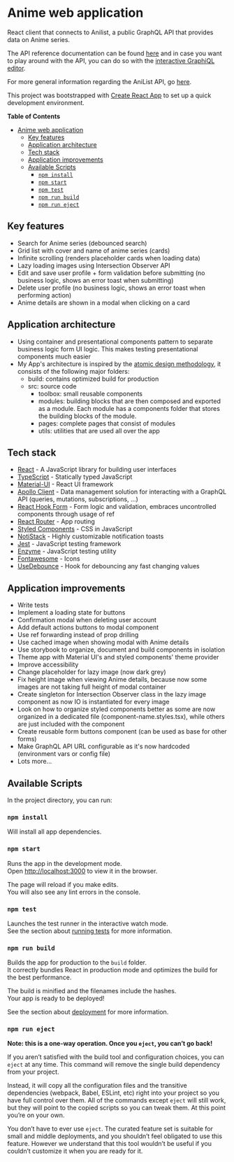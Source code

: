# Anime web application

React client that connects to Anilist, a public GraphQL API that provides data on Anime series.

The API reference documentation can be found [here](https://anilist.github.io/ApiV2-GraphQL-Docs/) and in case you want to play around with the API, you can do so with the [interactive GraphiQL editor](https://anilist.co/graphiql).

For more general information regarding the AniList API, go [here](https://anilist.gitbook.io/anilist-apiv2-docs/).

This project was bootstrapped with [Create React App](https://github.com/facebook/create-react-app) to set up a quick development environment.

**Table of Contents**

- [Anime web application](#anime-web-application)
	- [Key features](#key-features)
	- [Application architecture](#application-architecture)
	- [Tech stack](#tech-stack)
	- [Application improvements](#application-improvements)
	- [Available Scripts](#available-scripts)
		- [`npm install`](#npm-install)
		- [`npm start`](#npm-start)
		- [`npm test`](#npm-test)
		- [`npm run build`](#npm-run-build)
		- [`npm run eject`](#npm-run-eject)


<a name="key-features"/>

## Key features

- Search for Anime series (debounced search)
- Grid list with cover and name of anime series (cards)
- Infinite scrolling (renders placeholder cards when loading data)
- Lazy loading images using Intersection Observer API
- Edit and save user profile + form validation before submitting (no business logic, shows an error toast when submitting)
- Delete user profile (no business logic, shows an error toast when performing action)
- Anime details are shown in a modal when clicking on a card

<a name="architecture"/>

## Application architecture

- Using container and presentational components pattern to separate business logic form UI logic. This makes testing presentational components much easier
- My App's architecture is inspired by the [atomic design methodology](https://danilowoz.com/blog/atomic-design-with-react), it consists of the following major folders:
  - build: contains optimized build for production
  - src: source code
    - toolbox: small reusable components
    - modules: building blocks that are then composed and exported as a module. Each module has a components folder that stores the building blocks of the module.
    - pages: complete pages that consist of modules
    - utils: utilities that are used all over the app

<a name="tech-stack"/>

## Tech stack

- [React](https://reactjs.org/) - A JavaScript library for building user interfaces
- [TypeScript](https://www.typescriptlang.org/) - Statically typed JavaScript
- [Material-UI](https://material-ui.com/) - React UI framework
- [Apollo Client](https://www.apollographql.com/docs/react/) - Data management solution for interacting with a GraphQL API (queries, mutations, subscriptions, ...)
- [React Hook Form](https://react-hook-form.com/) - Form logic and validation, embraces uncontrolled components through usage of ref
- [React Router](https://reacttraining.com/react-router/web/guides/quick-start) - App routing
- [Styled Components](https://styled-components.com/) - CSS in JavaScript
- [NotiStack](https://iamhosseindhv.com/notistack) - Highly customizable notification toasts
- [Jest](https://jestjs.io/) - JavaScript testing framework
- [Enzyme](https://enzymejs.github.io/enzyme/) - JavaScript testing utility
- [Fontawesome](https://github.com/FortAwesome/react-fontawesome) - Icons
- [UseDebounce](https://usehooks.com/useDebounce/) - Hook for debouncing any fast changing values

<a name="improvements"/>

## Application improvements

- Write tests
- Implement a loading state for buttons
- Confirmation modal when deleting user account
- Add default actions buttons to modal component
- Use ref forwarding instead of prop drilling
- Use cached image when showing modal with Anime details
- Use storybook to organize, document and build components in isolation
- Theme app with Material UI's and styled components' theme provider
- Improve accessibility
- Change placeholder for lazy image (now dark grey)
- Fix height image when viewing Anime details, because now some images are not taking full height of modal container
- Create singleton for Intersection Observer class in the lazy image component as now IO is instantiated for every image
- Look on how to organize styled components better as some are now organized in a dedicated file (component-name.styles.tsx), while others are just included with the component
- Create reusable form buttons component (can be used as base for other forms)
- Make GraphQL API URL configurable as it's now hardcoded (environment vars or config file)
- Lots more...

<a name="scripts"/>

## Available Scripts

In the project directory, you can run:

### `npm install`

Will install all app dependencies.

### `npm start`

Runs the app in the development mode.<br />
Open [http://localhost:3000](http://localhost:3000) to view it in the browser.

The page will reload if you make edits.<br />
You will also see any lint errors in the console.

### `npm test`

Launches the test runner in the interactive watch mode.<br />
See the section about [running tests](https://facebook.github.io/create-react-app/docs/running-tests) for more information.

### `npm run build`

Builds the app for production to the `build` folder.<br />
It correctly bundles React in production mode and optimizes the build for the best performance.

The build is minified and the filenames include the hashes.<br />
Your app is ready to be deployed!

See the section about [deployment](https://facebook.github.io/create-react-app/docs/deployment) for more information.

### `npm run eject`

**Note: this is a one-way operation. Once you `eject`, you can’t go back!**

If you aren’t satisfied with the build tool and configuration choices, you can `eject` at any time. This command will remove the single build dependency from your project.

Instead, it will copy all the configuration files and the transitive dependencies (webpack, Babel, ESLint, etc) right into your project so you have full control over them. All of the commands except `eject` will still work, but they will point to the copied scripts so you can tweak them. At this point you’re on your own.

You don’t have to ever use `eject`. The curated feature set is suitable for small and middle deployments, and you shouldn’t feel obligated to use this feature. However we understand that this tool wouldn’t be useful if you couldn’t customize it when you are ready for it.

